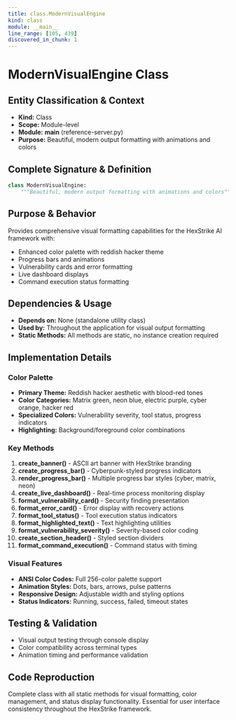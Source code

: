 ```yaml
---
title: class.ModernVisualEngine
kind: class
module: __main__
line_range: [105, 439]
discovered_in_chunk: 1
---
```


# ModernVisualEngine Class

## Entity Classification & Context
- **Kind:** Class
- **Scope:** Module-level
- **Module:** __main__ (reference-server.py)
- **Purpose:** Beautiful, modern output formatting with animations and colors

## Complete Signature & Definition
```python
class ModernVisualEngine:
    """Beautiful, modern output formatting with animations and colors"""
```

## Purpose & Behavior
Provides comprehensive visual formatting capabilities for the HexStrike AI framework with:
- Enhanced color palette with reddish hacker theme
- Progress bars and animations
- Vulnerability cards and error formatting
- Live dashboard displays
- Command execution status formatting

## Dependencies & Usage
- **Depends on:** None (standalone utility class)
- **Used by:** Throughout the application for visual output formatting
- **Static Methods:** All methods are static, no instance creation required

## Implementation Details

### Color Palette
- **Primary Theme:** Reddish hacker aesthetic with blood-red tones
- **Color Categories:** Matrix green, neon blue, electric purple, cyber orange, hacker red
- **Specialized Colors:** Vulnerability severity, tool status, progress indicators
- **Highlighting:** Background/foreground color combinations

### Key Methods
1. **create_banner()** - ASCII art banner with HexStrike branding
2. **create_progress_bar()** - Cyberpunk-styled progress indicators
3. **render_progress_bar()** - Multiple progress bar styles (cyber, matrix, neon)
4. **create_live_dashboard()** - Real-time process monitoring display
5. **format_vulnerability_card()** - Security finding presentation
6. **format_error_card()** - Error display with recovery actions
7. **format_tool_status()** - Tool execution status indicators
8. **format_highlighted_text()** - Text highlighting utilities
9. **format_vulnerability_severity()** - Severity-based color coding
10. **create_section_header()** - Styled section dividers
11. **format_command_execution()** - Command status with timing

### Visual Features
- **ANSI Color Codes:** Full 256-color palette support
- **Animation Styles:** Dots, bars, arrows, pulse patterns
- **Responsive Design:** Adjustable width and styling options
- **Status Indicators:** Running, success, failed, timeout states

## Testing & Validation
- Visual output testing through console display
- Color compatibility across terminal types
- Animation timing and performance validation

## Code Reproduction
Complete class with all static methods for visual formatting, color management, and status display functionality. Essential for user interface consistency throughout the HexStrike framework.
